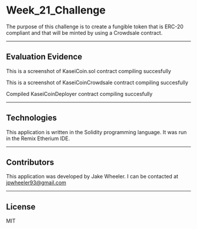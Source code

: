 # Week_21_Challenge
The purpose of this challenge is to create a fungible token that is ERC-20 compliant and that will be minted by using a Crowdsale contract.

---

## Evaluation Evidence

This is a screenshot of KaseiCoin.sol contract compiling succesfully 

This is a screenshot of KaseiCoinCrowdsale contract compiling succesfully

Compiled KaseiCoinDeployer contract compiling succesfully


---

## Technologies

This application is written in the Solidity programming language. It was run in the Remix Etherium IDE.


---

## Contributors

This application was developed by Jake Wheeler. I can be contacted at jpwheeler93@gmail.com


---

## License

MIT

